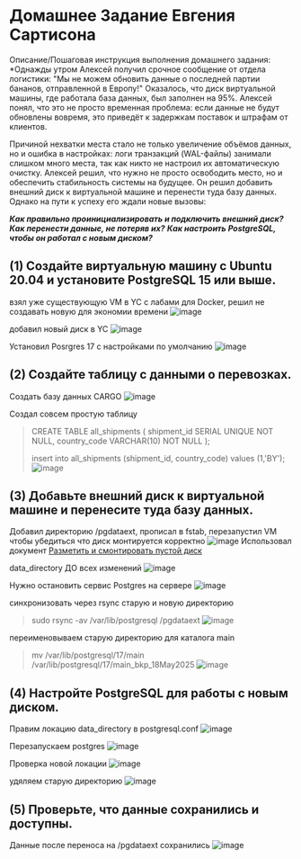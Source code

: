 # Домашнее Задание Евгения Сартисона #

Описание/Пошаговая инструкция выполнения домашнего задания:
*Однажды утром Алексей получил срочное сообщение от отдела логистики: "Мы не можем обновить данные о последней партии бананов, отправленной в Европу!" 
Оказалось, что диск виртуальной машины, где работала база данных, был заполнен на 95%. Алексей понял, что это не просто временная проблема: если данные не будут обновлены вовремя, 
это приведёт к задержкам поставок и штрафам от клиентов.

Причиной нехватки места стало не только увеличение объёмов данных, но и ошибка в настройках: логи транзакций (WAL-файлы) занимали слишком много места, 
так как никто не настроил их автоматическую очистку.
Алексей решил, что нужно не просто освободить место, но и обеспечить стабильность системы на будущее.
Он решил добавить внешний диск к виртуальной машине и перенести туда базу данных. Однако на пути к успеху его ждали новые вызовы:

***Как правильно проинициализировать и подключить внешний диск?***
***Как перенести данные, не потеряв их?***
***Как настроить PostgreSQL, чтобы он работал с новым диском?***


## (1) Создайте виртуальную машину с Ubuntu 20.04 и установите PostgreSQL 15 или выше. ##
взял уже существующую VM в YC с лабами для Docker, решил не создавать новую для экономии времени
![image](https://github.com/user-attachments/assets/6fd3e968-e27d-455c-bb03-2ffa716eb21d)

добавил новый диск в YC
![image](https://github.com/user-attachments/assets/3ff17eb5-f41c-4f32-abd5-770203991c40)


Установил Posrgres 17 с настройками по умолчанию
![image](https://github.com/user-attachments/assets/95acc8bd-8096-4696-9624-f0876d509192)


## (2) Создайте таблицу с данными о перевозках. ## 
Создать базу данных CARGO
![image](https://github.com/user-attachments/assets/9c59bcd2-39b3-48f4-9d8f-efbd9b5b0b1a)

Создал совсем простую таблицу

>CREATE TABLE all_shipments (
>  shipment_id SERIAL UNIQUE NOT NULL,
>  country_code VARCHAR(10) NOT NULL
>);
>
>insert into all_shipments (shipment_id, country_code)
>values (1,'BY');
![image](https://github.com/user-attachments/assets/9f227098-491f-4d7c-a4d7-8342f1bf71c6)





## (3) Добавьте внешний диск к виртуальной машине и перенесите туда базу данных. ## 
Добавил директорию /pgdataext, прописал в fstab, перезапустил VM чтобы убедиться что диск монтируется корректно
![image](https://github.com/user-attachments/assets/3364f313-f548-4207-a74f-35bc25726371)
Использовал документ [Разметить и смонтировать пустой диск](https://yandex.cloud/ru/docs/compute/operations/vm-control/vm-attach-disk?from=int-console-help-center-or-nav)

data_directory ДО всех изменений
![image](https://github.com/user-attachments/assets/85104b33-8720-488d-9432-f8541bb941a0)

Нужно остановить сервис Postgres на сервере
![image](https://github.com/user-attachments/assets/29178b6c-7ad4-4525-a17f-ff7b729897eb)

синхронизовать через rsync старую и новую директорию
>sudo rsync -av /var/lib/postgresql /pgdataext
![image](https://github.com/user-attachments/assets/b0de9b99-f5e7-458c-9b51-0a1c4994cea3)

переименовываем старую директорию для каталога main
>mv /var/lib/postgresql/17/main /var/lib/postgresql/17/main_bkp_18May2025
![image](https://github.com/user-attachments/assets/172aea73-aa9c-4c42-9e12-8450c4987f5c)





## (4) Настройте PostgreSQL для работы с новым диском. ##

Правим локацию data_directory  в postgresql.conf
![image](https://github.com/user-attachments/assets/444d8522-528f-4a47-a315-8caebba1759f)

Перезапускаем postgres
![image](https://github.com/user-attachments/assets/a14b0f69-1cdf-48fb-b8e8-12f2a921a268)

Проверка новой локации
![image](https://github.com/user-attachments/assets/9b0a7ced-3fb9-4737-8b0e-b347d5c276f3)

удяляем старую директорию
![image](https://github.com/user-attachments/assets/71d7a8cf-b593-4ba4-bcfc-498805a2ed4d)


## (5) Проверьте, что данные сохранились и доступны. ##

Данные после переноса на /pgdataext сохранились
![image](https://github.com/user-attachments/assets/cb41df5d-c40b-4a75-a359-acc722f6ac53)

